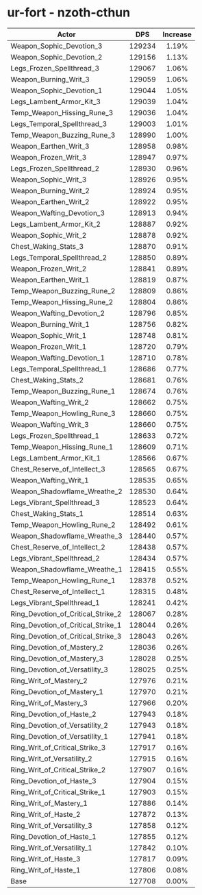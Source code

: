 # ur-fort - nzoth-cthun
| Actor | DPS | Increase |
|---|:---:|:---:|
|Weapon_Sophic_Devotion_3|129234|1.19%|
|Weapon_Sophic_Devotion_2|129156|1.13%|
|Legs_Frozen_Spellthread_3|129067|1.06%|
|Weapon_Burning_Writ_3|129059|1.06%|
|Weapon_Sophic_Devotion_1|129044|1.05%|
|Legs_Lambent_Armor_Kit_3|129039|1.04%|
|Temp_Weapon_Hissing_Rune_3|129036|1.04%|
|Legs_Temporal_Spellthread_3|129003|1.01%|
|Temp_Weapon_Buzzing_Rune_3|128990|1.00%|
|Weapon_Earthen_Writ_3|128958|0.98%|
|Weapon_Frozen_Writ_3|128947|0.97%|
|Legs_Frozen_Spellthread_2|128930|0.96%|
|Weapon_Sophic_Writ_3|128926|0.95%|
|Weapon_Burning_Writ_2|128924|0.95%|
|Weapon_Earthen_Writ_2|128922|0.95%|
|Weapon_Wafting_Devotion_3|128913|0.94%|
|Legs_Lambent_Armor_Kit_2|128887|0.92%|
|Weapon_Sophic_Writ_2|128878|0.92%|
|Chest_Waking_Stats_3|128870|0.91%|
|Legs_Temporal_Spellthread_2|128850|0.89%|
|Weapon_Frozen_Writ_2|128841|0.89%|
|Weapon_Earthen_Writ_1|128819|0.87%|
|Temp_Weapon_Buzzing_Rune_2|128809|0.86%|
|Temp_Weapon_Hissing_Rune_2|128804|0.86%|
|Weapon_Wafting_Devotion_2|128796|0.85%|
|Weapon_Burning_Writ_1|128756|0.82%|
|Weapon_Sophic_Writ_1|128748|0.81%|
|Weapon_Frozen_Writ_1|128720|0.79%|
|Weapon_Wafting_Devotion_1|128710|0.78%|
|Legs_Temporal_Spellthread_1|128686|0.77%|
|Chest_Waking_Stats_2|128681|0.76%|
|Temp_Weapon_Buzzing_Rune_1|128674|0.76%|
|Weapon_Wafting_Writ_2|128662|0.75%|
|Temp_Weapon_Howling_Rune_3|128660|0.75%|
|Weapon_Wafting_Writ_3|128660|0.75%|
|Legs_Frozen_Spellthread_1|128633|0.72%|
|Temp_Weapon_Hissing_Rune_1|128609|0.71%|
|Legs_Lambent_Armor_Kit_1|128566|0.67%|
|Chest_Reserve_of_Intellect_3|128565|0.67%|
|Weapon_Wafting_Writ_1|128535|0.65%|
|Weapon_Shadowflame_Wreathe_2|128530|0.64%|
|Legs_Vibrant_Spellthread_3|128523|0.64%|
|Chest_Waking_Stats_1|128514|0.63%|
|Temp_Weapon_Howling_Rune_2|128492|0.61%|
|Weapon_Shadowflame_Wreathe_3|128440|0.57%|
|Chest_Reserve_of_Intellect_2|128438|0.57%|
|Legs_Vibrant_Spellthread_2|128434|0.57%|
|Weapon_Shadowflame_Wreathe_1|128415|0.55%|
|Temp_Weapon_Howling_Rune_1|128378|0.52%|
|Chest_Reserve_of_Intellect_1|128315|0.48%|
|Legs_Vibrant_Spellthread_1|128241|0.42%|
|Ring_Devotion_of_Critical_Strike_2|128067|0.28%|
|Ring_Devotion_of_Critical_Strike_1|128044|0.26%|
|Ring_Devotion_of_Critical_Strike_3|128043|0.26%|
|Ring_Devotion_of_Mastery_2|128036|0.26%|
|Ring_Devotion_of_Mastery_3|128028|0.25%|
|Ring_Devotion_of_Versatility_3|128025|0.25%|
|Ring_Writ_of_Mastery_2|127976|0.21%|
|Ring_Devotion_of_Mastery_1|127970|0.21%|
|Ring_Writ_of_Mastery_3|127966|0.20%|
|Ring_Devotion_of_Haste_2|127943|0.18%|
|Ring_Devotion_of_Versatility_2|127943|0.18%|
|Ring_Devotion_of_Versatility_1|127941|0.18%|
|Ring_Writ_of_Critical_Strike_3|127917|0.16%|
|Ring_Writ_of_Versatility_2|127915|0.16%|
|Ring_Writ_of_Critical_Strike_2|127907|0.16%|
|Ring_Devotion_of_Haste_3|127904|0.15%|
|Ring_Writ_of_Critical_Strike_1|127903|0.15%|
|Ring_Writ_of_Mastery_1|127886|0.14%|
|Ring_Writ_of_Haste_2|127872|0.13%|
|Ring_Writ_of_Versatility_3|127858|0.12%|
|Ring_Devotion_of_Haste_1|127855|0.12%|
|Ring_Writ_of_Versatility_1|127842|0.10%|
|Ring_Writ_of_Haste_3|127817|0.09%|
|Ring_Writ_of_Haste_1|127806|0.08%|
|Base|127708|0.00%|
